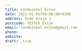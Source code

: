 ```yaml
---
title: Landwinkel Exloo
date: 2021-01-01T00:00:00+0200
address: Oude drijk 2
postcode: 7875CK Exloo
email: landwinkel.exloo@gmail.com
phone: 
website: 
draft: ,true
---
```


